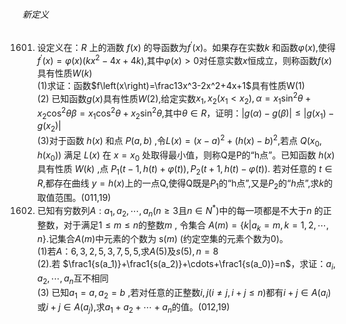 ###### 新定义
1601. 设定义在：$R$ 上的涵数 $f(x)$ 的导函数为$f^\prime(x)$。如果存在实数$k$ 和函数$\varphi(x)$,使得$f^{\prime}(x)=\varphi(x)(kx^2-4x+4k)$,其中$\varphi(x) > 0$对任意实数$x$恒成立，则称函数$f(x)$ 具有性质$W(k)$ <br> (1)求证：函数$f\left(x\right)=\frac13x^3-2x^2+4x+1$具有性质W(1) <br> (2) 已知函数$g(x)$具有性质$W(2)$,给定实数$x_1,x_2(x_1 < x_2),\alpha=x_1\sin^2\theta+x_2\cos^2\theta\beta=x_{1}\cos^{2}\theta+x_{2}\sin^{2}\theta$,其中$\theta\in R$，证明：$\left|g(\alpha)-g(\beta) \right|\leq\left|g(x_{1})-g(x_{2}) \right|$ <br> (3)对于函数 $h(x)$ 和点 $P(a,b)$ ,令$L(x)=(x-a)^2+(h(x)-b)^2$,若点 $Q(x_0,h(x_0))$ 满足 $L(x)$ 在 $x=x_0$ 处取得最小值，则称Q是P的“h点”。已知函数 $h(x)$ 具有性质 $W(k)$ ,点 $P_1(t-1,h(t)+\varphi(t)),P_2(t+1,h(t)-\varphi(t)).$ 若对任意的 $t\in R$,都存在曲线 $y=h(x)$上的一点Q,使得Q既是$P_1$的“h点”,又是$P_2$的“$h$点”,求$k$的取值范围。(011,19)
1602. 已知有穷数列$A:a_1,a_2,\cdots,a_n$($n\geq3$且$n\in N^*)$中的每一项都是不大于$n$ 的正整数，对于满足$1\leq m\leq n$的整数$m$ , 令集合 $A(m)=\{k|a_k=m,k=1,2,\cdots,n\}.$记集合$A(m)$中元素的个数为 s$(m)$ (约定空集的元素个数为0)。 <br> $(1)$若$A：6,3,2,5,3,7,5,5,$求$A(5)$及$s(5),n=8$ <br> (2).若 $\frac1{s(a_1)}+\frac1{s(a_2)}+\cdots+\frac1{s(a_0)}=n$，求证：$a_i,a_2,\cdots,a_n$互不相同<br> (3) 已知$a_1=a,a_2=b$ ,若对任意的正整数$i,j(i\neq j,i+j\leq n)$都有$i+j\in A(a_i)$或$i+j\in A(a_j)$,求$a_1+a_2+\cdots+a_n$的值。(012,19)